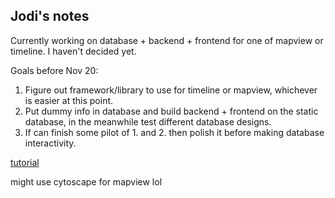 ## Jodi's notes

Currently working on database + backend + frontend for one of mapview or timeline. I haven't decided yet.

Goals before Nov 20:
1. Figure out framework/library to use for timeline or mapview, whichever is easier at this point.
2. Put dummy info in database and build backend + frontend on the static database, in the meanwhile test different database designs.
3. If can finish some pilot of 1. and 2. then polish it before making database interactivity.

[tutorial](https://morioh.com/p/20750b8a8580)

might use cytoscape for mapview lol

